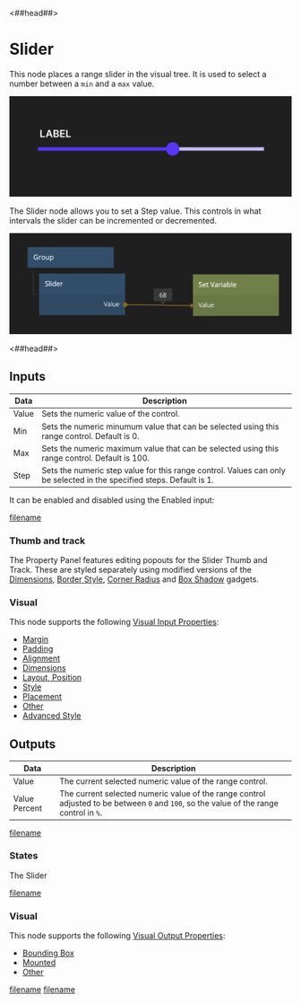 <##head##>

# Slider

This node places a range slider in the visual tree. It is used to select a <span class="ndl-data">number</span> between a `min` and a `max` value.

![](./slider_visual.png ':class=img-size-l')

The <span class="ndl-node">Slider</span> node allows you to set a <span class="ndl-data">Step</span> value. This controls in what intervals the slider can be incremented or decremented.

![](./slider_node.png ':class=img-size-l')

<##head##>

## Inputs

| Data                                | Description                                                                                                           |
| ----------------------------------- | --------------------------------------------------------------------------------------------------------------------- |
| <span class="ndl-data">Value</span> | Sets the numeric value of the control.                                                                                |
| <span class="ndl-data">Min</span>   | Sets the numeric minumum value that can be selected using this range control. Default is 0.                           |
| <span class="ndl-data">Max</span>   | Sets the numeric maximum value that can be selected using this range control. Default is 100.                         |
| <span class="ndl-data">Step</span>  | Sets the numeric step value for this range control. Values can only be selected in the specified steps. Default is 1. |

It can be enabled and disabled using the <span class="ndl-data">Enabled</span> input:

[filename](../shared-props/inputs/general/enabled.md ':include')

### Thumb and track

The Property Panel features editing popouts for the Slider Thumb and Track. These are styled separately using modified versions of the [Dimensions](nodes/ui-elements/visual-input-properties/#dimensions), [Border Style](nodes/ui-elements/visual-input-properties/#border-style), [Corner Radius](nodes/ui-elements/visual-input-properties/#corner-radius) and [Box Shadow](nodes/ui-elements/visual-input-properties/#box-shadow) gadgets.

### Visual

This node supports the following [Visual Input Properties](nodes/ui-elements/visual-input-properties/):

-   [Margin](nodes/ui-elements/visual-input-properties/#margin)
-   [Padding](nodes/ui-elements/visual-input-properties/#padding)
-   [Alignment](nodes/ui-elements/visual-input-properties/#alignment)
-   [Dimensions](nodes/ui-elements/visual-input-properties/#dimensions)
-   [Layout, Position](nodes/ui-elements/visual-input-properties/#-position)
-   [Style](nodes/ui-elements/visual-input-properties/#style)
-   [Placement](nodes/ui-elements/visual-input-properties/#placement)
-   [Other](nodes/ui-elements/visual-input-properties/#other)
-   [Advanced Style](nodes/ui-elements/visual-input-properties/#advanced-style)

## Outputs

| Data                                        | Description                                                                                                                             |
| ------------------------------------------- | --------------------------------------------------------------------------------------------------------------------------------------- |
| <span class="ndl-data">Value</span>         | The current selected numeric value of the range control.                                                                                |
| <span class="ndl-data">Value Percent</span> | The current selected numeric value of the range control adjusted to be between `0` and `100`, so the value of the range control in `%`. |

[filename](../shared-props/outputs/control-events/README.md ':include')

### States

The Slider

[filename](../shared-props/outputs/control-states/README.md ':include')

### Visual

This node supports the following [Visual Output Properties](nodes/ui-elements/visual-output-properties/):

-   [Bounding Box](nodes/ui-elements/visual-output-properties/#bounding-box)
-   [Mounted](nodes/ui-elements/visual-output-properties/#mounted)
-   [Other](nodes/ui-elements/visual-output-properties/#other)

<div class="hidden-props-for-editor">

[filename](../visual-input-properties/README.md ':include')
[filename](../visual-output-properties/README.md ':include')

</div>

